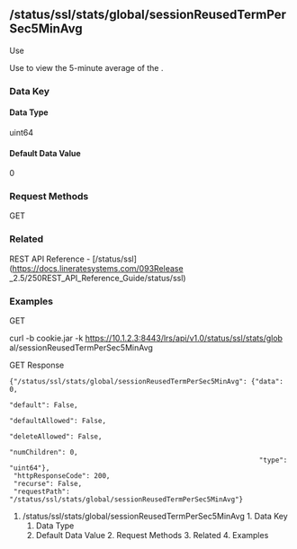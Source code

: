 ## /status/ssl/stats/global/sessionReusedTermPerSec5MinAvg

Use

Use to view the 5-minute average of the .

### Data Key

#### Data Type

uint64

#### Default Data Value

0

### Request Methods

GET

### Related

REST API Reference - [/status/ssl](https://docs.lineratesystems.com/093Release
_2.5/250REST_API_Reference_Guide/status/ssl)

### Examples

GET

curl -b cookie.jar -k https://10.1.2.3:8443/lrs/api/v1.0/status/ssl/stats/glob
al/sessionReusedTermPerSec5MinAvg

GET Response

    
    {"/status/ssl/stats/global/sessionReusedTermPerSec5MinAvg": {"data": 0,
                                                                  "default": False,
                                                                  "defaultAllowed": False,
                                                                  "deleteAllowed": False,
                                                                  "numChildren": 0,
                                                                  "type": "uint64"},
     "httpResponseCode": 200,
     "recurse": False,
     "requestPath": "/status/ssl/stats/global/sessionReusedTermPerSec5MinAvg"}
    

  1. /status/ssl/stats/global/sessionReusedTermPerSec5MinAvg
    1. Data Key
      1. Data Type
      2. Default Data Value
    2. Request Methods
    3. Related
    4. Examples

